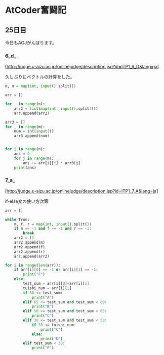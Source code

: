 # AtCoder奮闘記
## 25日目

今日もAOJがんばります。

### 6_d_
[http://judge.u-aizu.ac.jp/onlinejudge/description.jsp?id=ITP1_6_D&lang=ja]

久しぶりにベクトルの計算をした。   
```python
n, m = map(int, input().split())

arr = []

for _ in range(n):
    arr2 = list(map(int, input().split()))
    arr.append(arr2)

arr3 = []
for _ in range(m):
    num = int(input())
    arr3.append(num)


for i in range(n):
    ans = 0
    for j in range(m):
        ans += arr[i][j] * arr3[j]
    print(ans)
```

### 7_a_
[http://judge.u-aizu.ac.jp/onlinejudge/description.jsp?id=ITP1_7_A&lang=ja]

if-else文の使い方次第    
```python
arr = []

while True:
    m, f, r = map(int, input().split())
    if m == -1 and f == -1 and r == -1:
        break
    arr2 = []
    arr2.append(m)
    arr2.append(f)
    arr2.append(r)
    arr.append(arr2)

for i in range(len(arr)):
    if arr[i][0] == -1 or arr[i][1] == -1:
        print("F")
    else:
        test_sum = arr[i][0]+arr[i][1]
        tuishi_num = arr[i][2]
        if 80 <= test_sum:
            print("A")
        elif 65 <= test_sum and test_sum < 80:
            print("B")
        elif 50 <= test_sum and test_sum < 65:
            print("C")
        elif 30 <= test_sum and test_sum < 50:
            if 50 <= tuishi_num:
                print("C")
            else:
                print("D")
        elif test_sum < 30:
            print("F")
```


